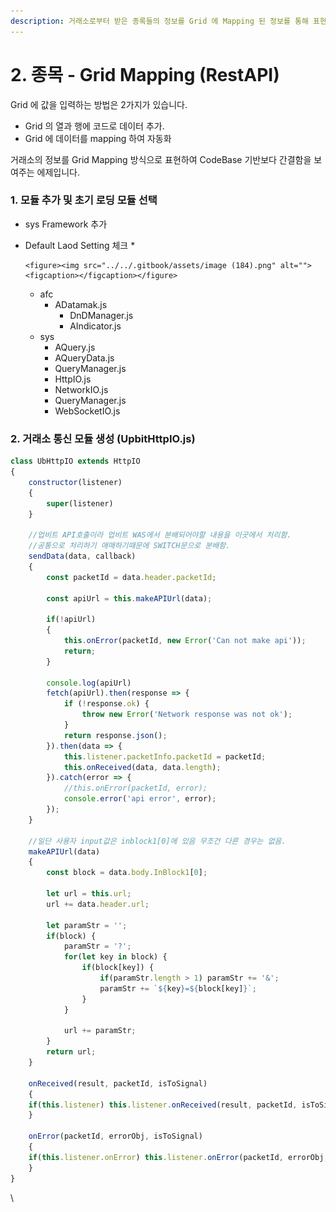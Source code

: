 ```yaml
---
description: 거래소로부터 받은 종록들의 정보를 Grid 에 Mapping 된 정보를 통해 표현
---
```


# 2. 종목 - Grid Mapping (RestAPI)

Grid 에 값을 입력하는 방법은 2가지가 있습니다.

* Grid 의 열과 행에 코드로 데이터 추가.&#x20;
* Grid 에 데이터를 mapping 하여 자동화

거래소의 정보를 Grid Mapping 방식으로 표현하여 CodeBase 기반보다 간결함을 보여주는 에제입니다.

### 1. 모듈 추가 및 초기 로딩 모듈 선택

* sys Framework 추가
* Default Laod Setting  체크
  *

      <figure><img src="../../.gitbook/assets/image (184).png" alt=""><figcaption></figcaption></figure>
  * afc&#x20;
    * ADatamak.js
      * DnDManager.js
      * AIndicator.js
  * sys&#x20;
    * AQuery.js
    * AQueryData.js&#x20;
    * QueryManager.js
    * HttpIO.js
    * NetworkIO.js
    * QueryManager.js
    * WebSocketIO.js



### 2.  거래소 통신 모듈 생성 (UpbitHttpIO.js)

```javascript
class UbHttpIO extends HttpIO
{
	constructor(listener)
	{
		super(listener)		
	}

    //업비트 API호출이라 업비트 WAS에서 분배되어야할 내용을 이곳에서 처리함.
    //공통으로 처리하기 애매하기때문에 SWITCH문으로 분배함.
	sendData(data, callback)
	{
        const packetId = data.header.packetId;

        const apiUrl = this.makeAPIUrl(data);

        if(!apiUrl)
        {
            this.onError(packetId, new Error('Can not make api'));
            return;
        }
        
        console.log(apiUrl)
		fetch(apiUrl).then(response => {
            if (!response.ok) {
                throw new Error('Network response was not ok');
            }
            return response.json();
        }).then(data => {
			this.listener.packetInfo.packetId = packetId;
            this.onReceived(data, data.length);
        }).catch(error => {
            //this.onError(packetId, error);
            console.error('api error', error);
        });
    }

    //일단 사용자 input값은 inblock1[0]에 있음 무조건 다른 경우는 없음.
    makeAPIUrl(data)
    {
        const block = data.body.InBlock1[0];

        let url = this.url;
        url += data.header.url;
        
        let paramStr = '';
        if(block) {
            paramStr = '?';
            for(let key in block) {
                if(block[key]) {
                    if(paramStr.length > 1) paramStr += '&';
                    paramStr += `${key}=${block[key]}`;
                }
            }

            url += paramStr;
        }
        return url;
    }
	
    onReceived(result, packetId, isToSignal)
    {
	if(this.listener) this.listener.onReceived(result, packetId, isToSignal)
    }
	
    onError(packetId, errorObj, isToSignal)
    {
	if(this.listener.onError) this.listener.onError(packetId, errorObj, isToSignal);
    }
}

```



\







